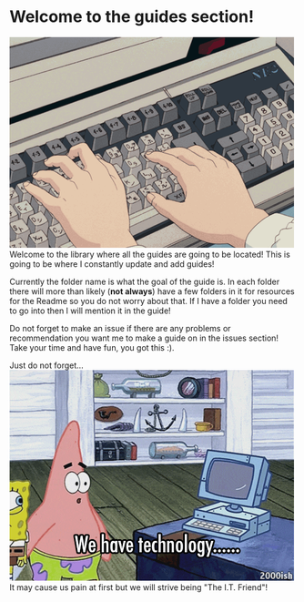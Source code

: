 # Welcome to the guides section!
![TypingAnimeGif](https://github.com/JaredKIso/Im-That-IT-Friend/blob/main/Guides/GuidesHomePageSources/Media/TypingAnimeGif.gif)   
Welcome to the library where all the guides are going to be located! This is going to be where I constantly update and add guides!

Currently the folder name is what the goal of the guide is. In each folder there will more than likely (**not always**) have a few folders in it for resources for the Readme so you do not worry about that. If I have a folder you need to go into then I will mention it in the guide!

Do not forget to make an issue if there are any problems or recommendation you want me to make a guide on in the issues section! Take your time and have fun, you got this :).

Just do not forget...   
![WeHaveGuides](https://github.com/JaredKIso/Im-That-IT-Friend/blob/main/Guides/GuidesHomePageSources/Media/WeHaveGuides.gif)   
It may cause us pain at first but we will strive being "The I.T. Friend"!

